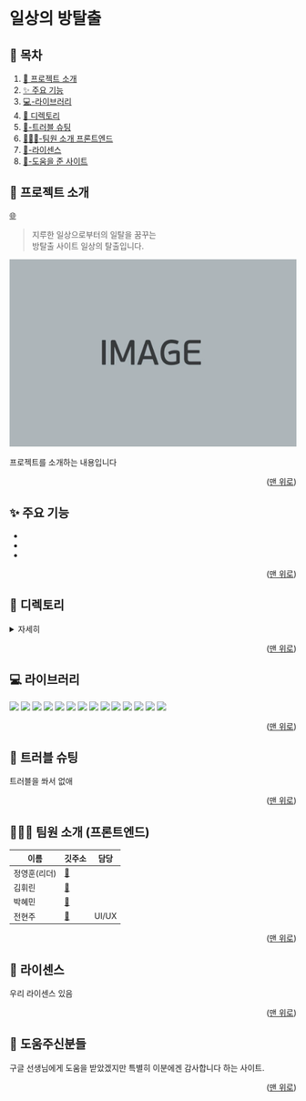 <a name="Top"></a>

# 일상의 방탈출

## 📑 목차

1. [🚪 프로젝트 소개](#🚪-프로젝트-소개)
2. [✨ 주요 기능](#✨-주요-기능)
3. [💻-라이브러리](#💻-라이브러리)
4. [📁 디렉토리](#📁-디렉토리)
5. [🔫-트러블 슈팅](#🔫-트러블-슈팅)
6. [🧑‍🤝‍🧑-팀원 소개 프론트엔드](#🧑‍🤝‍🧑-팀원-소개-프론트엔드)
7. [📝-라이센스](#📝-라이센스)
8. [🙏-도움을 준 사이트](#🙏-도움주신분들)

## 🚪 프로젝트 소개

[:globe_with_meridians:]()

> 지루한 일상으로부터의 일탈을 꿈꾸는 <br/>
> 방탈출 사이트 일상의 탈출입니다.

![](./src/asset/test-img.webp)

프로젝트를 소개하는 내용입니다

<p align="right">(<a href="#Top">맨 위로</a>)</p>

## ✨ 주요 기능

-
-
-

<p align="right">(<a href="#Top">맨 위로</a>)</p>

## 📁 디렉토리

<details>
  <summary>자세히</summary>

```bash

```

</details>

<p align="right">(<a href="#Top">맨 위로</a>)</p>

## 💻 라이브러리

<img src="https://img.shields.io/badge/React-18.2.0-61DAFB?style=for-the-badge&logo=React&logoColor=white">
<img src="https://img.shields.io/badge/styled_components-4.4.2-DB7093?style=for-the-badge&logo=styled-components&logoColor=white"> 
<img src="https://img.shields.io/badge/Axios-1.1.3-5A29E4?style=for-the-badge&logo=Axios&logoColor=white"> 
<img src="https://img.shields.io/badge/React_Query-4.14.5-FF4154?style=for-the-badge&logo=React-Query&logoColor=white"> 
<img src="https://img.shields.io/badge/React_Hook_Form-7.39.1-EC5990?style=for-the-badge&logo=React-Hook-Form&logoColor=white"> 
<img src="https://img.shields.io/badge/date_fns-2.29.3-5F0733?style=for-the-badge&logo=date_fns&logoColor=white"> 
<img src="https://img.shields.io/badge/nivo-0.80.0-FF6A51?style=for-the-badge&logo=nivo&logoColor=white">
<img src="https://img.shields.io/badge/React_Router_Dom-6.4.3-CA4245?style=for-the-badge&logo=React-Router&logoColor=white">
<img src="https://img.shields.io/badge/yup-0.32.11-6048C3?style=for-the-badge&logo=yup&logoColor=white">
<img src="https://img.shields.io/badge/react_beautiful_dnd-13.1.1-0061FF?style=for-the-badge&logo=react_beautiful_dnd&logoColor=white">
<img src="https://img.shields.io/badge/rc_slider-13.1.1-E4637C?style=for-the-badge&logo=Slides&logoColor=white">
<img src="https://img.shields.io/badge/react_infinite_scroller-1.2.6-000000?style=for-the-badge&logo=Infiniti&logoColor=white">
<img src="https://img.shields.io/badge/react_kakao_maps_sdk-1.1.5-FFCD00?style=for-the-badge&logo=Infiniti&logoColor=white">
<img src="https://img.shields.io/badge/react_slick-0.29.0-FF880F?style=for-the-badge&logo=slickpic&logoColor=white">

<p align="right">(<a href="#Top">맨 위로</a>)</p>

## 🔫 트러블 슈팅

트러블을 쏴서 없애

<p align="right">(<a href="#Top">맨 위로</a>)</p>

## 🧑‍🤝‍🧑 팀원 소개 (프론트엔드)

| 이름         | 깃주소                                  | 담당  |
| ------------ | --------------------------------------- | ----- |
| 정영훈(리더) | [:link:](https://github.com/clorose)    |       |
| 김휘린       | [:link:](https://github.com/Hwirin-Kim) |       |
| 박혜민       | [:link:](https://github.com/hyemin0901) |       |
| 전현주       | [:link:]()                              | UI/UX |

<p align="right">(<a href="#Top">맨 위로</a>)</p>

## 📝 라이센스

우리 라이센스 있음

<p align="right">(<a href="#Top">맨 위로</a>)</p>

## 🙏 도움주신분들

구글 선생님에게 도움을 받았겠지만 특별히 이분에겐 감사합니다 하는 사이트.

<p align="right">(<a href="#Top">맨 위로</a>)</p>
